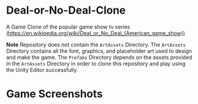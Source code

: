 # Deal-or-No-Deal-Clone
A Game Clone of the popular game show tv series (https://en.wikipedia.org/wiki/Deal_or_No_Deal_(American_game_show))


**Note** Repository does not contain the `ArtAssets` Directory. The `ArtAssets` Directory contains all the font, graphics, and placeholder art used to design and make the game. The `Prefabs` Directory depends on the assets provided in the `ArtAssets` Directory in order to clone this repository and play using the Unity Editor successfully.

# Game Screenshots

